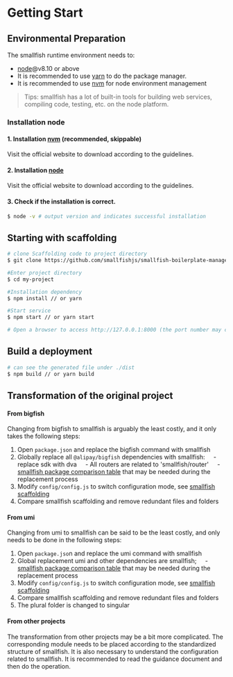 # Getting Start

## Environmental Preparation

The smallfish runtime environment needs to:
- [node](https://nodejs.org/)@v8.10 or above
- It is recommended to use [yarn](https://yarnpkg.com/) to do the package manager.
- It is recommended to use [nvm](https://github.com/nvm-sh/nvm) for node environment management

> Tips: smallfish has a lot of built-in tools for building web services, compiling code, testing, etc. on the node platform.

### Installation node
#### 1. Installation [nvm](https://github.com/nvm-sh/nvm) (recommended, skippable)
Visit the official website to download according to the guidelines.

#### 2. Installation [node](https://nodejs.org/)
Visit the official website to download according to the guidelines.

#### 3. Check if the installation is correct.

```bash
$ node -v # output version and indicates successful installation
```

## Starting with scaffolding

```bash
# clone Scaffolding code to project directory
$ git clone https://github.com/smallfishjs/smallfish-boilerplate-management-system.git my-project

#Enter project directory
$ cd my-project

#Installation dependency
$ npm install // or yarn

#Start service
$ npm start // or yarn start

# Open a browser to access http://127.0.0.1:8000 (the port number may change according to the situation)
```

## Build a deployment

```bash
# can see the generated file under ./dist
$ npm build // or yarn build
```

## Transformation of the original project
#### From bigfish
Changing from bigfish to smallfish is arguably the least costly, and it only takes the following steps:
1. Open `package.json` and replace the bigfish command with smallfish
2. Globally replace all `@alipay/bigfish` dependencies with smallfish:
    - replace sdk with dva
    - All routers are related to 'smallfish/router'
    - [smallfish package comparison table](./library.html) that may be needed during the replacement process
3. Modify `config/config.js` to switch configuration mode, see [smallfish scaffolding](https://github.com/smallfishjs/smallfish-boilerplate-management-system/blob/master/config/config.js)
4. Compare smallfish scaffolding and remove redundant files and folders

#### From umi
Changing from umi to smallfish can be said to be the least costly, and only needs to be done in the following steps:
1. Open `package.jso`n and replace the umi command with smallfish
2. Global replacement umi and other dependencies are smallfish;
    - [smallfish package comparison table](./library.html) that may be needed during the replacement process
3. Modify `config/config.js` to switch configuration mode, see [smallfish scaffolding](https://github.com/smallfishjs/smallfish-boilerplate-management-system/blob/master/config/config.js)
4. Compare smallfish scaffolding and remove redundant files and folders
5. The plural folder is changed to singular

#### From other projects
The transformation from other projects may be a bit more complicated. The corresponding module needs to be placed according to the standardized structure of smallfish. It is also necessary to understand the configuration related to smallfish. It is recommended to read the guidance document and then do the operation.
